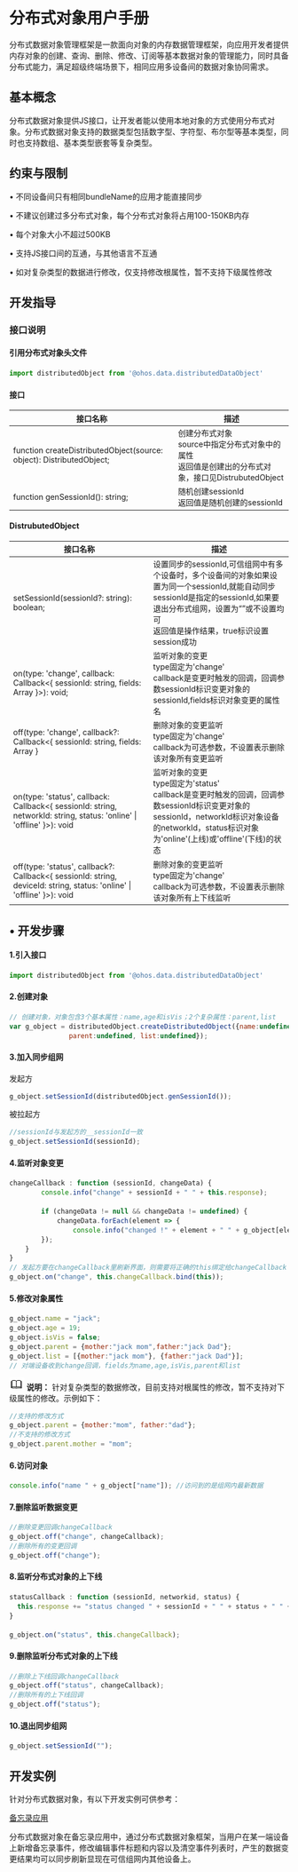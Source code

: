 # 分布式对象用户手册

分布式数据对象管理框架是一款面向对象的内存数据管理框架，向应用开发者提供内存对象的创建、查询、删除、修改、订阅等基本数据对象的管理能力，同时具备分布式能力，满足超级终端场景下，相同应用多设备间的数据对象协同需求。 

## 基本概念

分布式数据对象提供JS接口，让开发者能以使用本地对象的方式使用分布式对象。分布式数据对象支持的数据类型包括数字型、字符型、布尔型等基本类型，同时也支持数组、基本类型嵌套等复杂类型。

## 约束与限制

•	不同设备间只有相同bundleName的应用才能直接同步

•	不建议创建过多分布式对象，每个分布式对象将占用100-150KB内存

•	每个对象大小不超过500KB

•	支持JS接口间的互通，与其他语言不互通

•	如对复杂类型的数据进行修改，仅支持修改根属性，暂不支持下级属性修改

## 开发指导

### 接口说明

#### 引用分布式对象头文件

```js
import distributedObject from '@ohos.data.distributedDataObject'
```

#### 接口

| 接口名称                                                     | 描述                                                         |
| ------------------------------------------------------------ | ------------------------------------------------------------ |
| function createDistributedObject(source: object): DistributedObject; | 创建分布式对象<br>source中指定分布式对象中的属性<br>返回值是创建出的分布式对象，接口见DistrubutedObject |
| function genSessionId(): string;                             | 随机创建sessionId<br>返回值是随机创建的sessionId             |

#### DistrubutedObject

| 接口名称                                                     | 描述                                                         |
| ------------------------------------------------------------ | ------------------------------------------------------------ |
| setSessionId(sessionId?: string): boolean;                   | 设置同步的sessionId,可信组网中有多个设备时，多个设备间的对象如果设置为同一个sessionId,就能自动同步<br>sessionId是指定的sessionId,如果要退出分布式组网，设置为“”或不设置均可<br>返回值是操作结果，true标识设置session成功 |
| on(type: 'change', callback: Callback<{ sessionId: string, fields: Array<string> }>): void; | 监听对象的变更<br>type固定为'change'<br>callback是变更时触发的回调，回调参数sessionId标识变更对象的sessionId,fields标识对象变更的属性名 |
| off(type: 'change', callback?: Callback<{ sessionId: string, fields: Array<string> } | 删除对象的变更监听<br>type固定为'change'<br>callback为可选参数，不设置表示删除该对象所有变更监听 |
| on(type: 'status', callback: Callback<{ sessionId: string, networkId: string, status: 'online' \| 'offline' }>): void | 监听对象的变更<br/>type固定为'status'<br/>callback是变更时触发的回调，回调参数sessionId标识变更对象的sessionId，networkId标识对象设备的networkId，status标识对象为'online'(上线)或'offline'(下线)的状态 |
| off(type: 'status', callback?: Callback<{ sessionId: string, deviceId: string, status: 'online' \| 'offline' }>): void | 删除对象的变更监听<br/>type固定为'change'<br/>callback为可选参数，不设置表示删除该对象所有上下线监听 |

## •	开发步骤

 #### 1.引入接口
```js
import distributedObject from '@ohos.data.distributedDataObject'
```

  #### 2.创建对象
```js
// 创建对象，对象包含3个基本属性：name,age和isVis；2个复杂属性：parent,list
var g_object = distributedObject.createDistributedObject({name:undefined, age:undefined, isVis:true, 
               parent:undefined, list:undefined});
```
 #### 3.加入同步组网

发起方

```js
g_object.setSessionId(distributedObject.genSessionId());
```

被拉起方

```js
//sessionId与发起方的__sessionId一致
g_object.setSessionId(sessionId);
```



 #### 4.监听对象变更

```js
changeCallback : function (sessionId, changeData) {
        console.info("change" + sessionId + " " + this.response);

        if (changeData != null && changeData != undefined) {
            changeData.forEach(element => {
                console.info("changed !" + element + " " + g_object[element]);
        });
	}
} 
// 发起方要在changeCallback里刷新界面，则需要将正确的this绑定给changeCallback
g_object.on("change", this.changeCallback.bind(this));
```
#### 5.修改对象属性

```js
g_object.name = "jack";
g_object.age = 19;
g_object.isVis = false; 
g_object.parent = {mother:"jack mom",father:"jack Dad"};
g_object.list = [{mother:"jack mom"}, {father:"jack Dad"}];
// 对端设备收到change回调，fields为name,age,isVis,parent和list
```
![icon-note.gif](Pictures/icon-note.gif) **说明：** 针对复杂类型的数据修改，目前支持对根属性的修改，暂不支持对下级属性的修改。示例如下：

```js
//支持的修改方式
g_object.parent = {mother:"mom", father:"dad"};
//不支持的修改方式
g_object.parent.mother = "mom";
```

#### 6.访问对象

```js
console.info("name " + g_object["name"]); //访问到的是组网内最新数据
```
#### 7.删除监听数据变更

```js
//删除变更回调changeCallback
g_object.off("change", changeCallback);
//删除所有的变更回调
g_object.off("change"); 
```

#### 8.监听分布式对象的上下线

```js
statusCallback : function (sessionId, networkid, status) {
  this.response += "status changed " + sessionId + " " + status + " " + networkId;
}

g_object.on("status", this.changeCallback);
```

#### 9.删除监听分布式对象的上下线

```js
//删除上下线回调changeCallback
g_object.off("status", changeCallback);
//删除所有的上下线回调
g_object.off("status");
```

#### 10.退出同步组网

```js
g_object.setSessionId("");
```

## 开发实例

针对分布式数据对象，有以下开发实例可供参考： 

[备忘录应用](https://gitee.com/openharmony/distributeddatamgr_objectstore/tree/master/samples/distributedNotepad)

分布式数据对象在备忘录应用中，通过分布式数据对象框架，当用户在某一端设备上新增备忘录事件，修改编辑事件标题和内容以及清空事件列表时，产生的数据变更结果均可以同步刷新显现在可信组网内其他设备上。